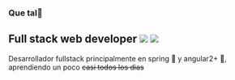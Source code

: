 ###  Que tal👋

## Full stack web developer ![](https://img.shields.io/badge/backend-good-green?style=for-the-badge&logo=spring) ![](https://img.shields.io/badge/frontend-good-red?style=for-the-badge&logo=angular)

Desarrollador fullstack principalmente en spring :leaves: y angular2+ :beginner:, aprendiendo un poco <del>casi<del/> todos los dias
